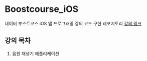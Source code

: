 # Boostcourse_iOS

네이버 부스트코스 iOS 앱 프로그래밍 강의 코드 구현 레포지토리
[강의 링크](https://www.boostcourse.org/mo326/joinLectures/12966)

## 강의 목차
1. 음원 재생기 애플리케이션
